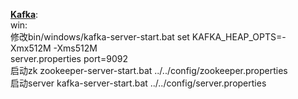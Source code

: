 [**Kafka**](https://github.com/apache/kafka):<br>
win:<br>
修改bin/windows/kafka-server-start.bat set KAFKA_HEAP_OPTS=-Xmx512M -Xms512M<br>
server.properties port=9092<br>
启动zk zookeeper-server-start.bat ../../config/zookeeper.properties<br>
启动server kafka-server-start.bat ../../config/server.properties<br>